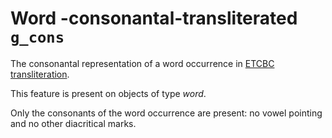 # Word -consonantal-transliterated `g_cons`


The consonantal representation of a word occurrence in
[ETCBC transliteration](https://shebanq.ancient-data.org/shebanq/static/docs/ETCBC4-transcription.pdf).

This feature is present on objects of type *word*.

Only the consonants of the word occurrence are present: no vowel pointing and no other diacritical marks.

